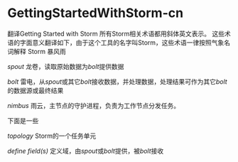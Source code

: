 GettingStartedWithStorm-cn
==========================

翻译Getting Started with Storm
所有Storm相关术语都用斜体英文表示。
这些术语的字面意义翻译如下，由于这个工具的名字叫Storm，这些术语一律按照气象名词解释
Storm    暴风雨

*spout*  龙卷，读取原始数据为*bolt*提供数据

*bolt*   雷电，从*spout*或其它*bolt*接收数据，并处理数据，处理结果可作为其它*bolt*的数据源或最终结果

*nimbus* 雨云，主节点的守护进程，负责为工作节点分发任务。

下面是一些

*topology* Storm的一个任务单元

*define field(s)* 定义域，由*spout*或*bolt*提供，被*bolt*接收
